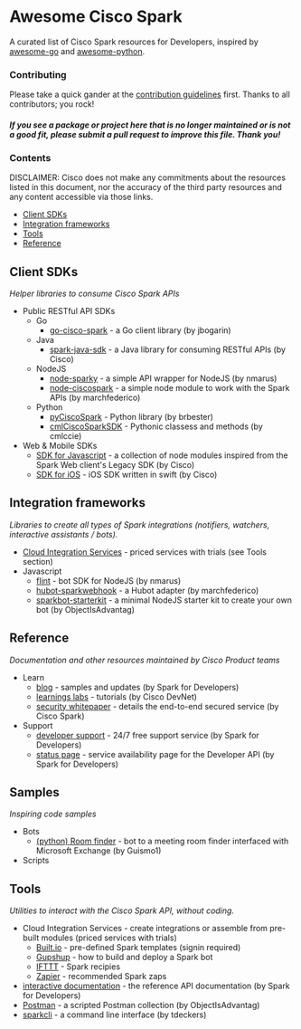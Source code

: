 # Awesome Cisco Spark

A curated list of Cisco Spark resources for Developers, inspired by [awesome-go](https://github.com/avelino/awesome-go) and [awesome-python](https://github.com/vinta/awesome-python).


### Contributing

Please take a quick gander at the [contribution guidelines](https://github.com/CiscoDevNet/awesome-ciscospark/blob/master/CONTRIBUTING.md) first. Thanks to all contributors; you rock!

#### *If you see a package or project here that is no longer maintained or is not a good fit, please submit a pull request to improve this file. Thank you!* 


### Contents

DISCLAIMER: Cisco does not make any commitments about the resources listed in this document, nor the accuracy of the third party resources and any content accessible via those links.


- [Client SDKs](#client-sdks)
- [Integration frameworks](#integration-frameworks)
- [Tools](#tools)
- [Reference](#reference)


## Client SDKs

*Helper libraries to consume Cisco Spark APIs*

* Public RESTful API SDKs
    * Go
        * [go-cisco-spark](https://github.com/jbogarin/go-cisco-spark) - a Go client library (by jbogarin)
    * Java
        * [spark-java-sdk](https://github.com/ciscospark/spark-java-sdk) - a Java library for consuming RESTful APIs (by Cisco)
    * NodeJS
        * [node-sparky](https://github.com/nmarus/sparky) - a simple API wrapper for NodeJS (by nmarus)
        * [node-ciscospark](https://github.com/marchfederico/node-ciscospark) - a simple node module to work with the Spark APIs (by marchfederico)
    * Python
        * [pyCiscoSpark](https://github.com/brbester/pyCiscoSpark) - Python library (by brbester)
        * [cmlCiscoSparkSDK](https://github.com/cmlccie/cmlCiscoSparkSDK) - Pythonic classess and methods (by cmlccie)
* Web & Mobile SDKs
    * [SDK for Javascript](https://github.com/ciscospark/spark-js-sdk) - a collection of node modules inspired from the Spark Web client's Legacy SDK (by Cisco)
    * [SDK for iOS](https://github.com/ciscospark/spark-ios-sdk) - iOS SDK written in swift (by Cisco)


## Integration frameworks

*Libraries to create all types of Spark integrations (notifiers, watchers, interactive assistants / bots).*

* [Cloud Integration Services](#cis) - priced services with trials (see Tools section)
* Javascript
     * [flint](https://github.com/nmarus/flint/commits/master) - bot SDK for NodeJS (by nmarus)
     * [hubot-sparkwebhook](https://github.com/marchfederico/hubot-sparkwebhook) - a Hubot adapter (by marchfederico)
     * [sparkbot-starterkit](https://github.com/ObjectIsAdvantag/sparkbot-starterkit) - a minimal NodeJS starter kit to create your own bot (by ObjectIsAdvantag)


## Reference

*Documentation and other resources maintained by Cisco Product teams*

* Learn
    * [blog](https://developer.ciscospark.com/blog-home.html) - samples and updates (by Spark for Developers)
    * [learnings labs](https://learninglabs.cisco.com/labs/tags/spark) - tutorials (by Cisco DevNet)
    * [security whitepaper](http://www.cisco.com/c/dam/en/us/solutions/collateral/collaboration/cloud-collaboration/cisco-spark-security-white-paper.pdf) - details the end-to-end secured service (by Cisco Spark)
* Support
    * [developer support](https://developer.ciscospark.com/support.html) - 24/7 free support service (by Spark for Developers)
    * [status page](https://status.ciscospark.com/) - service availability page for the Developer API (by Spark for Developers)


## Samples

*Inspiring code samples*

* Bots 
     * [(python) Room finder](https://github.com/Guismo1/roomfinder/tree/master/roomfinder_spark) - bot to a meeting room finder interfaced with Microsoft Exchange (by Guismo1)
* Scripts


## Tools

*Utilities to interact with the Cisco Spark API, without coding.*

* <a name="cis">Cloud Integration Services</a> - create integrations or assemble from pre-built modules (priced services with trials)
     * [Built.io](https://flow.built.io/#/library/cisco-spark/all) - pre-defined Spark templates (signin required)
     * [Gupshup](https://www.gupshup.io/developer/docs/bot-platform/guide/build-deploy-bot-on-cisco-spark) - how to build and deploy a Spark bot
     * [IFTTT](https://ifttt.com/cisco_spark/recipes) - Spark recipies
     * [Zapier](https://zapier.com/zapbook/cisco-spark/) - recommended Spark zaps
* [interactive documentation](https://developer.ciscospark.com/quick-reference.html) - the reference API documentation (by Spark for Developers) 
* [Postman](http://bit.ly/POSTMAN-SPARK-API) - a scripted Postman collection (by ObjectIsAdvantag)
* [sparkcli](https://github.com/tdeckers/sparkcli) - a command line interface (by tdeckers)



